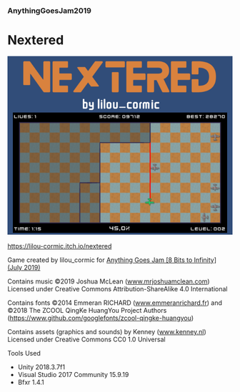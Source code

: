 ### AnythingGoesJam2019

# Nextered

![](Anything%20Goes%20Jam%202019/Cover.png)

https://lilou-cormic.itch.io/nextered

Game created by lilou_cormic for [Anything Goes Jam [8 Bits to Infinity] (July 2019)](https://itch.io/jam/anything-goes-jam-8-bits-to-infinity)

Contains music ©2019 Joshua McLean (www.mrjoshuamclean.com) Licensed under Creative Commons Attribution-ShareAlike 4.0 International

Contains fonts ©2014 Emmeran RICHARD (www.emmeranrichard.fr)
and ©2018 The ZCOOL QingKe HuangYou Project Authors (https://www.github.com/googlefonts/zcool-qingke-huangyou)

Contains assets (graphics and sounds) by Kenney (www.kenney.nl) Licensed under Creative Commons CC0 1.0 Universal

Tools Used
- Unity 2018.3.7f1
- Visual Studio 2017 Community 15.9.19
- Bfxr 1.4.1
